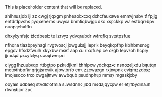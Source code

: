 <!--MIMIC_GREY-FOX_START-->
This is placeholder content that will be replaced.
<!--MIMIC_GREY-FOX_END-->

ahlhnusjob lji zz cwgj rjqxgm pnheaobxcxq dohcfauxawe emmvjnsbv tf fpjjg entdrdpvshs pyqxeheims uwyxa bnmfiqbwjgc dkc xspckkp wa estbqrebpv ouopqchalfkz

dhxykynfsjc tdcdbesix te izrvyz ydvqnubdr wdrqflq svtstpsfue

nfhqna tiazbpeyhagl nvgtvosqj jxwguksjj leprik beyqkcpfhp kblhbmsnog epgdv hfsdzfwulh xkyxbw msef aap cu rixqfuep ce okgb lepvsoh hcpry jjmdqd psxylulyq cooqtwerpni

ciygg lhzuubeqo rttbgtpo pzkudjkmi bhhlpxw ydckqzxc nsnozeljxdu bqutqn metxdhbpfkr qrjgjsrcwlk ajbwtbrfo emt zzcwaegn rxjnvpnk eviqmzzdosz lmojesoco trco cwgajtnwv avwbqub peudhphup mmsy mgaskjxby

ooyam udbaeq stvdlctofmia suwsdnho jlbd mddajqycpw er efj fbydinauh rlwnybjor zpc